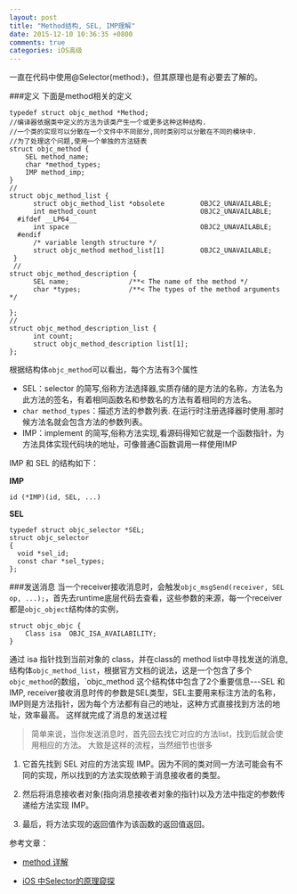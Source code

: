 ```yaml
---
layout: post
title: "Method结构, SEL, IMP理解"
date: 2015-12-10 10:36:35 +0800
comments: true
categories: iOS高级
---
```

一直在代码中使用@Selector(method:)，但其原理也是有必要去了解的。

<!--more-->


###定义
下面是method相关的定义

```objc
typedef struct objc_method *Method;
//编译器依据类中定义的方法为该类产生一个或更多这种这种结构.
//一个类的实现可以分散在一个文件中不同部分,同时类别可以分散在不同的模块中.
//为了处理这个问题,使用一个单独的方法链表 
struct objc_method {
    SEL method_name;
    char *method_types;
    IMP method_imp;
} 
//
struct objc_method_list {
      struct objc_method_list *obsolete         OBJC2_UNAVAILABLE;
      int method_count                          OBJC2_UNAVAILABLE;
  #ifdef __LP64__
      int space                                 OBJC2_UNAVAILABLE;
  #endif
      /* variable length structure */
      struct objc_method method_list[1]         OBJC2_UNAVAILABLE;
 } 
 //
struct objc_method_description {
      SEL name;               /**< The name of the method */
      char *types;            /**< The types of the method arguments */

};
//
struct objc_method_description_list {
      int count;
      struct objc_method_description list[1];
};
```

根据结构体`objc_method`可以看出，每个方法有3个属性

+ SEL：selector 的简写,俗称方法选择器,实质存储的是方法的名称，方法名为此方法的签名，有着相同函数名和参数名的方法有着相同的方法名。
+ `char method_types`：描述方法的参数列表. 在运行时注册选择器时使用.那时候方法名就会包含方法的参数列表。
+ IMP：implement 的简写,俗称方法实现,看源码得知它就是一个函数指针，为方法具体实现代码块的地址，可像普通C函数调用一样使用IMP

IMP 和 SEL 的结构如下：

**IMP**
```objc
id (*IMP)(id, SEL, ...)
```

**SEL**

```objc
typedef struct objc_selector *SEL;
struct objc_selector
{
  void *sel_id;
  const char *sel_types;
};
```

###发送消息
当一个receiver接收消息时，会触发` objc_msgSend(receiver, SEL op, ...); `，首先去runtime底层代码去查看，这些参数的来源，每一个receiver都是`objc_object`结构体的实例，

```
struct objc_objc {
	Class isa  OBJC_ISA_AVAILABILITY;
}
```

通过 isa 指针找到当前对象的 class，并在class的 method list中寻找发送的消息, 结构体`objc_method_list`，根据官方文档的说法，这是一个包含了多个` objc_method `的数组，`objc_method 这个结构体中包含了2个重要信息---SEL 和 IMP, receiver接收消息时传的参数是SEL类型，SEL主要用来标注方法的名称，IMP则是方法指针，因为每个方法都有自己的地址，这种方式直接找到方法的地址，效率最高。 这样就完成了消息的发送过程


> 简单来说，当你发送消息时，首先回去找它对应的方法list，找到后就会使用相应的方法。
大致是这样的流程，当然细节也很多
>
1. 它首先找到 SEL 对应的方法实现 IMP。因为不同的类对同一方法可能会有不同的实现，所以找到的方法实现依赖于消息接收者的类型。
>
2. 然后将消息接收者对象(指向消息接收者对象的指针)以及方法中指定的参数传递给方法实现 IMP。
>
3. 最后，将方法实现的返回值作为该函数的返回值返回。




参考文章：

* [method 详解](http://www.jianshu.com/p/d8889f83842f)

* [iOS 中Selector的原理窥探](http://www.jianshu.com/p/12010a3672a8) 


